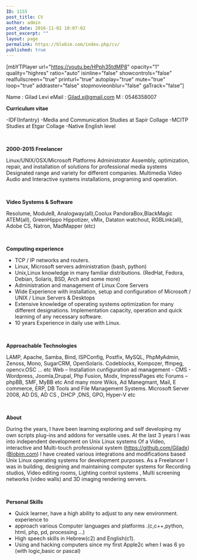 ```yaml
---
ID: 1155
post_title: CV
author: admin
post_date: 2016-11-02 10:07:02
post_excerpt: ""
layout: page
permalink: https://blobim.com/index.php/cv/
published: true
---
```

[mbYTPlayer url="https://youtu.be/HPph35tdMP8" opacity="1" quality="highres" ratio="auto" isinline="false" showcontrols="false" realfullscreen="true" printurl="true" autoplay="true" mute="true" loop="true" addraster="false" stopmovieonblur="false" gaTrack="false"]

Name : Gilad Levi
eMail : <a href="mailto:Gilad@blobim.com">Gilad.x@gmail.com</a>
M : 0546358007

<strong>Curriculum vitae</strong>

-IDF(Infantry)
-Media and Communication Studies at Sapir Collage
-MCITP Studies at Etgar Collage
-Native English level

&nbsp;

<strong>2000-2015 Freelancer</strong>

Linux/UNIX/OSX/Microsoft Platforms Administrator
Assembly, optimization, repair, and installation of solutions for professional media systems
Designated range and variety for different companies.
Multimedia Video Audio and Interactive systems installations, programing and operation.

&nbsp;

<strong>Video Systems &amp; Software</strong>

Resolume, Module8, Analogway(all),Coolux PandoraBox,BlackMagic ATEM(all), GreenHippo Hippotizer, vMix, Dataton watchout, RGBLink(all), Adobe CS, Natron, MadMapper (etc) 

&nbsp;

<strong>Computing experience</strong>

- TCP / IP networks and routers.
- Linux, Microsoft servers administration (bash, python)
- Unix,Linux knowledge in many familiar distributions.
(RedHat, Fedora, Debian, Solaris, BSD, Arch and some more)
- Administration and management of Linux Core Servers
- Wide Experience with installation, setup and configuration of Microsoft / UNIX / Linux Servers &amp; Desktops
- Extensive knowledge of operating systems optimization for many different designations.
Implementation capacity, operation and quick learning of any necessary software.
- 10 years Experience in daily use with Linux.

&nbsp;

<strong>Approachable Technologies</strong>

LAMP, Apache, Samba, Bind, ISPConfig, Postfix, MySQL, PhpMyAdmin, Zenoss, Mono,
SugarCRM, OpenSolaris. Codeblocks, Kompozer, ffmpeg, opencv.OSC ... etc
Web – Installation cunfiguration ad management -
CMS - Wordpress, Joomla,Drupal, Php Fusion, Modx, ImpressPages etc
Forums – phpBB, SMF, MyBB etc
And many more Wikis, Ad Manegmant, Mail, E commerce, ERP, DB Tools and
File Management Systems.
Microsoft
Server 2008, AD DS, AD CS , DHCP ,DNS, GPO, Hyper-V etc

&nbsp;

<strong>About</strong>

During the years, I have been learning exploring and self developing my own scripts plug-ins and addons for versatile uses.
At the last 3 years I was into independent development on Unix Linux systems
Of a Video, interactive and Multi-touch professional system (<a href="https://github.com/Giladx">https://github.com/Giladx</a>)(<a href="https://Blobim.com">Blobim.com</a>)
I have created various integrations and modifications based Unix Linux operating systems
for development purposes.
As a Freelancer I was in building, designing and maintaining computer systems for
Recording studios, Video editing rooms, Lighting control systems , Multi screening networks (video walls) and 3D imaging rendering servers.

&nbsp;

<strong>Personal Skills</strong>

- Quick learner, have a high ability to adjust to any new environment. experience to
- approach various Computer languages and platforms .(c,c++,python, html, php, pd, processing ...)
- High speech skills in Hebrew(c2) and English(c1).
- Using and hacking computers since my first Apple2c when I was 6 yo (with logic,basic or pascal)